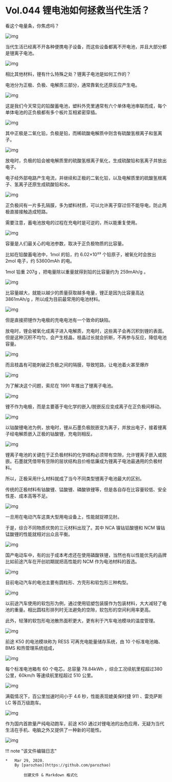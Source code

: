 # Vol.044 锂电池如何拯救当代生活？

看这个电量条，你焦虑吗？

![img](https://mmbiz.qpic.cn/mmbiz_jpg/U6yRaDu1Naa3V44vsCygRhKI2aM6PFQD0QC5GWVOgnrMZTQD2UtDVLMibA32iaHjEam7jbdfbjDfM92aHPRyBqicg/640?wx_fmt=jpeg&tp=webp&wxfrom=5&wx_lazy=1&wx_co=1)

当代生活已经离不开各种便携电子设备，而这些设备都离不开电池，并且大部分都是锂离子电池。

![img](https://mmbiz.qpic.cn/mmbiz_png/U6yRaDu1Naa3V44vsCygRhKI2aM6PFQDu236Lsia8R5ma0vJGaSh6RakDbMMARiclcka98sibdICo4fYvibekd4Lkw/640?wx_fmt=png&tp=webp&wxfrom=5&wx_lazy=1&wx_co=1)

相比其他材料，锂有什么特殊之处？锂离子电池是如何工作的？

电池分为正极、负极、电解质三部分，通常靠氧化还原反应产生电。

![img](https://mmbiz.qpic.cn/mmbiz_gif/U6yRaDu1Naa3V44vsCygRhKI2aM6PFQDK1hatJibg05T1lMTnTXhXfw0QBwornvPKuqQDyaQtc0FYJrleudlqcw/640?wx_fmt=gif&tp=webp&wxfrom=5&wx_lazy=1)

这是我们今天常见的铅酸蓄电池，塑料外壳里通常有六个单体电池串联而成，每个单体电池的正负极都有多个板片互相紧密穿插。

![img](https://mmbiz.qpic.cn/mmbiz_gif/U6yRaDu1Naa3V44vsCygRhKI2aM6PFQDBcHqnR0LdbZJDR5ic4tPLGq2ic6ONiblaUAdH1fYyXvxWFmnuCmSz9LRw/640?wx_fmt=gif&tp=webp&wxfrom=5&wx_lazy=1)

其中正极是二氧化铅，负极是铅，而稀硫酸电解质中则含有硫酸氢根离子和氢离子。

![img](https://mmbiz.qpic.cn/mmbiz_png/U6yRaDu1Naa3V44vsCygRhKI2aM6PFQD6x3ay5bFXYHxHA90BL9PZS2rLNf516wRZibUkZ9ia30r4ToXzrLzKJEQ/640?wx_fmt=png&tp=webp&wxfrom=5&wx_lazy=1&wx_co=1)

放电时，负极的铅会被电解质里的硫酸氢根离子氧化，生成硫酸铅和氢离子并放出电子。

电子经外部电路产生电流，并继续和正极的二氧化铅，以及电解质里的硫酸氢根离子、氢离子还原生成硫酸铅和水。

![img](https://mmbiz.qpic.cn/mmbiz_gif/U6yRaDu1Naa3V44vsCygRhKI2aM6PFQDtIqOODXP0aU9RoRUqxZQQBIfRqtwdjq3526nWzXHIc3UicgjJ3Q0PZA/640?wx_fmt=gif&tp=webp&wxfrom=5&wx_lazy=1)

正负极间有一片多孔隔膜，多为塑料材质，可以允许离子穿过但不能导电，防止两极直接接触造成短路。

需要注意，蓄电池放电的过程在充电时是可逆的，所以能重复使用。

![img](https://mmbiz.qpic.cn/mmbiz_gif/U6yRaDu1Naa3V44vsCygRhKI2aM6PFQDMicMs6amgBnyoQUBVUTzQlYmKLiaxS61raExLHXTChYiac8QLc38EI7gA/640?wx_fmt=gif&tp=webp&wxfrom=5&wx_lazy=1)

容量是人们最关心的电池参数，取决于正负极物质的比容量。

比如在铅酸蓄电池中，1mol 的铅，约 6.02×10²³ 个铅原子，被氧化时会放出 2mol 电子，约 53600mAh 的电。

1mol 铅重 207g ，把电量除以重量就得到铅的比容量约为 259mAh/g 。

![img](https://mmbiz.qpic.cn/mmbiz_gif/U6yRaDu1Naa3V44vsCygRhKI2aM6PFQDzbC4zsqDWYqHpsqkZGiaw3ibibn0lSEg7SHOL5hJbicveRMfLgbIGeCZ0A/640?wx_fmt=gif&tp=webp&wxfrom=5&wx_lazy=1)

比容量越大，就能以越少的质量获取越多电量，锂正是因为比容量高达 3861mAh/g ，所以成为目前最常用的电池材料。

![img](https://mmbiz.qpic.cn/mmbiz_png/U6yRaDu1Naa3V44vsCygRhKI2aM6PFQDZEhPYXpQQ65sR5suP8icB1icTVPPxNNqG9ia4zIJlfS578lsg4ep89PNw/640?wx_fmt=png&tp=webp&wxfrom=5&wx_lazy=1&wx_co=1)

但是直接把锂作为电极的充电电池有一个致命的缺陷。

放电时，锂会被氧化成离子进入电解质，充电时，这些离子会再沉积到锂的表面。但是这种沉积不均匀，会产生枝晶，枝晶过长就会折断，不再参与反应，降低电池容量。

![img](https://mmbiz.qpic.cn/mmbiz_gif/U6yRaDu1Naa3V44vsCygRhKI2aM6PFQDklJNn61FIHVVHicxDOZ0GC7Suyj5fWJ3RS17BVcV2pCTxPba38V3LRA/640?wx_fmt=gif&tp=webp&wxfrom=5&wx_lazy=1)

而且枝晶有可能刺破正负极之间的隔膜，导致短路，让电池着火甚至爆炸

![img](https://mmbiz.qpic.cn/mmbiz_gif/U6yRaDu1Naa3V44vsCygRhKI2aM6PFQDBvQiaRdkdOgu3iaLncKicrDl7Lia4MDgu07Uiaibz3T2o40ITquzRxvFPXQg/640?wx_fmt=gif&tp=webp&wxfrom=5&wx_lazy=1)

为了解决这个问题，索尼在 1991 年推出了锂离子电池。

![img](https://mmbiz.qpic.cn/mmbiz_png/U6yRaDu1Naa3V44vsCygRhKI2aM6PFQDaKuOarvibwyfECprRKRpWLmbIiaq5hC44IaMYVc4jmqwQDPjL9jG6cUg/640?wx_fmt=png&tp=webp&wxfrom=5&wx_lazy=1&wx_co=1)

锂不作为电极，而是主要基于电化学的嵌入/脱嵌反应变成离子在正负极间移动。

![img](https://mmbiz.qpic.cn/mmbiz_png/U6yRaDu1Naa3V44vsCygRhKI2aM6PFQDNeCiavJR8lEyGicv8iczQm3aVpopP5rK41HMeyFk27IJ8y934T4SxxVeA/640?wx_fmt=png&tp=webp&wxfrom=5&wx_lazy=1&wx_co=1)

以钴酸锂电池为例，放电时，锂从石墨负极脱嵌变为离子，并放出电子，接着锂离子经电解质嵌入正极的钴酸锂，充电则相反。

![img](https://mmbiz.qpic.cn/mmbiz_gif/U6yRaDu1Naa3V44vsCygRhKI2aM6PFQD2MEW4TTNjnfe2xvcncbSQIg83fUyIDw0dVILymPpc7kT9osiaPrSIOw/640?wx_fmt=gif&tp=webp&wxfrom=5&wx_lazy=1)

锂离子电池的关键在于正负极材料的化学结构必须带有空隙，允许锂离子嵌入或脱嵌。石墨就凭借带有空隙的层状结构且价格低廉成为锂离子电池最通用的负极材料。

所以，正极采用什么材料就成了当今不同类型锂离子电池最大的区别。

传统的正极材料有钴酸锂、锰酸锂、磷酸铁锂等，但是各自存在比容量较低、安全性差、成本高等不足。

![img](https://mmbiz.qpic.cn/mmbiz_png/U6yRaDu1Naa3V44vsCygRhKI2aM6PFQDNicUfA1ctwIic7VomyL57FfBxhTvFqhhIyzbBoSEwhs1ib6T0Swt5OSqA/640?wx_fmt=png&tp=webp&wxfrom=5&wx_lazy=1&wx_co=1)

一旦用在电动汽车这类大型用电设备上，性能就捉襟见肘。

于是，综合不同物质优势的三元材料出现了。其中 NCA 镍钴铝酸锂和 NCM 镍钴锰酸锂的性能就相对出众且平衡。

![img](https://mmbiz.qpic.cn/mmbiz_png/U6yRaDu1Naa3V44vsCygRhKI2aM6PFQDibOicJ7oF7Rqpb66hZ4ldq1bLroribp8C1p4ia6Syl6ZKa14Iw3YxWBbwQ/640?wx_fmt=png&tp=webp&wxfrom=5&wx_lazy=1&wx_co=1)

国产电动车中，有的出于成本考虑还在使用磷酸铁锂，当然也有以性能优先的品牌比如前途汽车在开创初期就把高性能的 NCM 作为电池材料的首选。

![img](https://mmbiz.qpic.cn/mmbiz_gif/U6yRaDu1Naa3V44vsCygRhKI2aM6PFQD8oFO0oNlZicx8Q7BP8oLV1y1O4ttcjAMd0LgXib0Oia7ibvgcsW8Jz5q5A/640?wx_fmt=gif&tp=webp&wxfrom=5&wx_lazy=1)

目前电动汽车的电池主要有圆柱形、方壳形和软包形三种构型。

![img](https://mmbiz.qpic.cn/mmbiz_gif/U6yRaDu1Naa3V44vsCygRhKI2aM6PFQDv5zgicgDOTjiaQJjugp0PRDutWdH0w0iaw7gOjpLkfTic2w9agVr73xBqw/640?wx_fmt=gif&tp=webp&wxfrom=5&wx_lazy=1)

以前途汽车使用的软包形为例，通过使用铝塑包装膜作为包装材料，大大减轻了电池的重量。相比圆柱形排列时无法避免的空隙，软包形的空间利用率更高。

此外，轻薄的软包形电池散热面积更大，更有利于汽车电池模块的温度管理。

![img](https://mmbiz.qpic.cn/mmbiz_gif/U6yRaDu1Naa3V44vsCygRhKI2aM6PFQDpfYBZYLhemOZT2WSoIzpm6Ua7R9kMjUHarj4DLQlPNVHkGTJsdhHmg/640?wx_fmt=gif&tp=webp&wxfrom=5&wx_lazy=1)

前途 K50 的电池模块称为 RESS 可再充电能量储存系统，由 10 个标准电池箱、BMS 和热管理系统组成，

![img](https://mmbiz.qpic.cn/mmbiz_png/U6yRaDu1Naa3V44vsCygRhKI2aM6PFQD1vseKlrDU4WQiaXnAnmE6IkxKMrXk3sNwUmaPTIL1xtuk5QHEz3lE0A/640?wx_fmt=png&tp=webp&wxfrom=5&wx_lazy=1&wx_co=1)

每个标准电池箱有 60 个电芯，总容量 78.84kWh ，综合工况续航里程超过380公里，60km/h 等速续航里程超过 510 公里。

![img](https://mmbiz.qpic.cn/mmbiz_gif/U6yRaDu1Naa3V44vsCygRhKI2aM6PFQDQqMEZLBcu4WZdV0ohvfAkppVGzblG4PKX76GC1hu9iaRookzrb2L0XQ/640?wx_fmt=gif&tp=webp&wxfrom=5&wx_lazy=1)

满载情况下，百公里加速时间小于 4.6 秒，性能表现媲美保时捷 911 、雷克萨斯 LC 等百万级跑车。

![img](https://mmbiz.qpic.cn/mmbiz_gif/U6yRaDu1Naa3V44vsCygRhKI2aM6PFQDy4D8zn2rnLSs2xqgt2mZRO6vYNTWc9KlQe1xkmzhr0PRRK05ryIv7g/640?wx_fmt=gif&tp=webp&wxfrom=5&wx_lazy=1)

作为国内首款量产纯电动跑车，前途 K50 通过对锂电池的出色应用，无疑为当代生活在手机、电脑之外又提供了一种新的可能性。

![img](https://mmbiz.qpic.cn/mmbiz_gif/U6yRaDu1Naa3V44vsCygRhKI2aM6PFQDraCfd8PAyXS5MFibOXknBCag5nLf9NsQjyWaJOomicjO6IOtVcTQxJ4A/640?wx_fmt=gif&tp=webp&wxfrom=5&wx_lazy=1)

!!! note "该文件编辑日志"

	* 	Mar 29, 2020.
		By [parozhao](https://github.com/parozhao)
	
			创建文件 & Markdown 格式化
